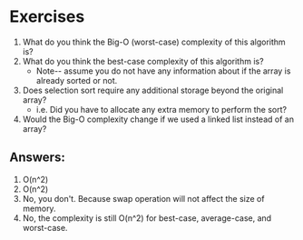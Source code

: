 # Exercises

1. What do you think the Big-O (worst-case) complexity of this algorithm is? 
2. What do you think the best-case complexity of this algorithm is? 
	- Note-- assume you do not have any information about if the array is already sorted or not.
3. Does selection sort require any additional storage beyond the original array? 
	- i.e. Did you have to allocate any extra memory to perform the sort?
5. Would the Big-O complexity change if we used a linked list instead of an array?

## Answers:

1. O(n^2)
2. O(n^2)
3. No, you don't. Because swap operation will not affect the size of memory.
4. No, the complexity is still O(n^2) for best-case, average-case, and worst-case.
